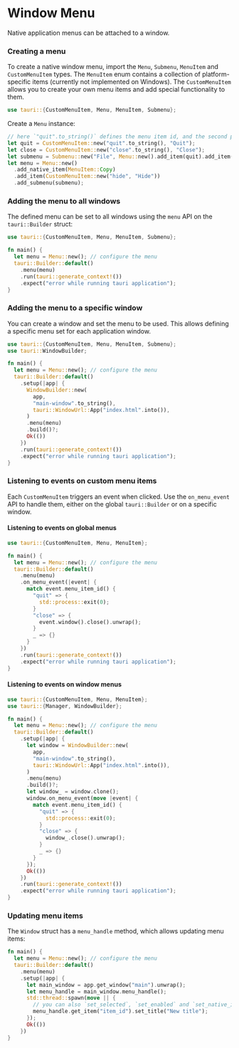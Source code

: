 # Window Menu

Native application menus can be attached to a window.

### Creating a menu

To create a native window menu, import the `Menu`, `Submenu`, `MenuItem` and `CustomMenuItem` types. The `MenuItem` enum contains a collection of platform-specific items (currently not implemented on Windows). The `CustomMenuItem` allows you to create your own menu items and add special functionality to them.

```rust
use tauri::{CustomMenuItem, Menu, MenuItem, Submenu};
```

Create a `Menu` instance:

```rust
// here `"quit".to_string()` defines the menu item id, and the second parameter is the menu item label.
let quit = CustomMenuItem::new("quit".to_string(), "Quit");
let close = CustomMenuItem::new("close".to_string(), "Close");
let submenu = Submenu::new("File", Menu::new().add_item(quit).add_item(close));
let menu = Menu::new()
  .add_native_item(MenuItem::Copy)
  .add_item(CustomMenuItem::new("hide", "Hide"))
  .add_submenu(submenu);
```

### Adding the menu to all windows

The defined menu can be set to all windows using the `menu` API on the `tauri::Builder` struct:

```rust
use tauri::{CustomMenuItem, Menu, MenuItem, Submenu};

fn main() {
  let menu = Menu::new(); // configure the menu
  tauri::Builder::default()
    .menu(menu)
    .run(tauri::generate_context!())
    .expect("error while running tauri application");
}
```

### Adding the menu to a specific window

You can create a window and set the menu to be used. This allows defining a specific menu set for each application window.

```rust
use tauri::{CustomMenuItem, Menu, MenuItem, Submenu};
use tauri::WindowBuilder;

fn main() {
  let menu = Menu::new(); // configure the menu
  tauri::Builder::default()
    .setup(|app| {
      WindowBuilder::new(
        app,
        "main-window".to_string(),
        tauri::WindowUrl::App("index.html".into()),
      )
      .menu(menu)
      .build()?;
      Ok(())
    })
    .run(tauri::generate_context!())
    .expect("error while running tauri application");
}
```

### Listening to events on custom menu items

Each `CustomMenuItem` triggers an event when clicked. Use the `on_menu_event` API to handle them, either on the global `tauri::Builder` or on a specific window.

#### Listening to events on global menus

```rust
use tauri::{CustomMenuItem, Menu, MenuItem};

fn main() {
  let menu = Menu::new(); // configure the menu
  tauri::Builder::default()
    .menu(menu)
    .on_menu_event(|event| {
      match event.menu_item_id() {
        "quit" => {
          std::process::exit(0);
        }
        "close" => {
          event.window().close().unwrap();
        }
        _ => {}
      }
    })
    .run(tauri::generate_context!())
    .expect("error while running tauri application");
}
```

#### Listening to events on window menus

```rust
use tauri::{CustomMenuItem, Menu, MenuItem};
use tauri::{Manager, WindowBuilder};

fn main() {
  let menu = Menu::new(); // configure the menu
  tauri::Builder::default()
    .setup(|app| {
      let window = WindowBuilder::new(
        app,
        "main-window".to_string(),
        tauri::WindowUrl::App("index.html".into()),
      )
      .menu(menu)
      .build()?;
      let window_ = window.clone();
      window.on_menu_event(move |event| {
        match event.menu_item_id() {
          "quit" => {
            std::process::exit(0);
          }
          "close" => {
            window_.close().unwrap();
          }
          _ => {}
        }
      });
      Ok(())
    })
    .run(tauri::generate_context!())
    .expect("error while running tauri application");
}
```

### Updating menu items

The `Window` struct has a `menu_handle` method, which allows updating menu items:

```rust
fn main() {
  let menu = Menu::new(); // configure the menu
  tauri::Builder::default()
    .menu(menu)
    .setup(|app| {
      let main_window = app.get_window("main").unwrap();
      let menu_handle = main_window.menu_handle();
      std::thread::spawn(move || {
        // you can also `set_selected`, `set_enabled` and `set_native_image` (macOS only).
        menu_handle.get_item("item_id").set_title("New title");
      });
      Ok(())
    })
}
```
